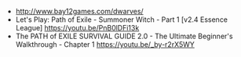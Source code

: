 - http://www.bay12games.com/dwarves/
- Let's Play: Path of Exile - Summoner Witch - Part 1 [v2.4 Essence League] https://youtu.be/PnB0lDFi13k
- The PATH of EXILE SURVIVAL GUIDE 2.0 - The Ultimate Beginner's Walkthrough - Chapter 1 https://youtu.be/_by-r2rX5WY
